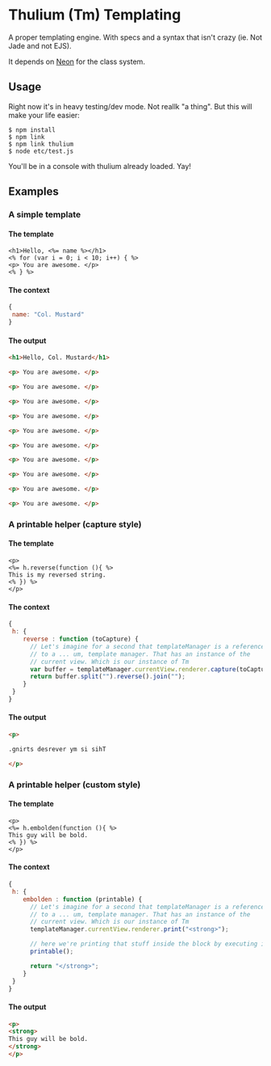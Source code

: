 # Thulium (Tm) Templating #

A proper templating engine. With specs and a syntax that isn't crazy (ie. Not
Jade and not EJS).

It depends on [Neon](https://github.com/azendal/neon) for the class
system.


## Usage ##

Right now it's in heavy testing/dev mode. Not reallk "a thing". But this
will make your life easier:

```
$ npm install
$ npm link
$ npm link thulium
$ node etc/test.js
```

You'll be in a console with thulium already loaded. Yay!

## Examples ##

### A simple template ###

#### The template ####

```
<h1>Hello, <%= name %></h1>
<% for (var i = 0; i < 10; i++) { %>
<p> You are awesome. </p>
<% } %>
```


#### The context ####

```javascript
{
 name: "Col. Mustard"
}
```

#### The output ####

```html
<h1>Hello, Col. Mustard</h1>

<p> You are awesome. </p>

<p> You are awesome. </p>

<p> You are awesome. </p>

<p> You are awesome. </p>

<p> You are awesome. </p>

<p> You are awesome. </p>

<p> You are awesome. </p>

<p> You are awesome. </p>

<p> You are awesome. </p>

<p> You are awesome. </p>
```

### A printable helper (capture style) ###

#### The template ####

```
<p>
<%= h.reverse(function (){ %>
This is my reversed string.
<% }) %>
</p>
```


#### The context ####

```javascript
{
 h: {
    reverse : function (toCapture) {
      // Let's imagine for a second that templateManager is a reference
      // to a ... um, template manager. That has an instance of the
      // current view. Which is our instance of Tm
      var buffer = templateManager.currentView.renderer.capture(toCapture);
      return buffer.split("").reverse().join("");
    }
 }
}
```

#### The output ####

```html
<p>

.gnirts desrever ym si sihT

</p>
```

### A printable helper (custom style) ###

#### The template ####

```
<p>
<%= h.embolden(function (){ %>
This guy will be bold.
<% }) %>
</p>
```


#### The context ####

```javascript
{
 h: {
    embolden : function (printable) {
      // Let's imagine for a second that templateManager is a reference
      // to a ... um, template manager. That has an instance of the
      // current view. Which is our instance of Tm
      templateManager.currentView.renderer.print("<strong>");

      // here we're printing that stuff inside the block by executing it
      printable();

      return "</strong>";
    }
 }
}
```

#### The output ####

```html
<p>
<strong>
This guy will be bold.
</strong>
</p>
```
